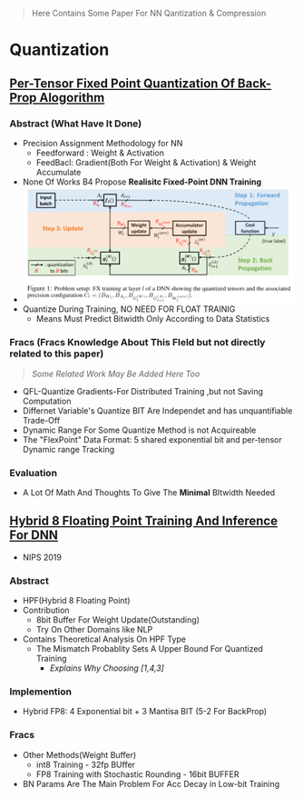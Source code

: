 
> Here Contains Some Paper For NN Qantization & Compression

# Quantization

## [Per-Tensor Fixed Point Quantization Of Back-Prop Alogorithm]()

### Abstract (What Have It Done)
* Precision Assignment Methodology for NN
	* Feedforward : Weight & Activation
	* FeedBacl: Gradient(Both For Weight & Activation) & Weight Accumulate
* None Of Works B4 Propose **Realisitc Fixed-Point DNN Training**
* ![](https://github.com/A-suozhang/MyPicBed/raw/master/img/20191202164104.png)
* Quantize During Training, NO NEED FOR FLOAT TRAINIG
	* Means Must Predict Bitwidth Only According to Data Statistics

### Fracs (Fracs Knowledge About This FIeld but not directly related to this paper)

> *Some Related Work May Be Added Here Too*

* QFL-Quantize Gradients-For Distributed Training ,but not Saving Computation
* Differnet Variable's Quantize BIT Are Independet and has unquantifiable Trade-Off
* Dynamic Range For Some Quantize Method is not Acquireable
* The "FlexPoint" Data Format: 5 shared exponential bit and per-tensor Dynamic range Tracking

### Evaluation
* A Lot Of Math And Thoughts To Give The **Minimal** BItwidth Needed


## [Hybrid 8 Floating Point Training And Inference For DNN]()

* NIPS 2019

### Abstract
* HPF(Hybrid 8 Floating Point)
* Contribution
	* 8bit Buffer For Weight Update(Outstanding)
	* Try On Other Domains like NLP
* Contains Theoretical Analysis On HPF Type
	* The Mismatch Probablity Sets A Upper Bound For Quantized Training
		* *Explains Why Choosing [1,4,3]*

### Implemention
* Hybrid FP8: 4 Exponential bit + 3 Mantisa BIT (5-2 For BackProp)

### Fracs
* Other Methods(Weight Buffer)
	* int8 Training - 32fp BUffer
	* FP8 Training with Stochastic Rounding - 16bit BUFFER
* BN Params Are The Main Problem For Acc Decay in Low-bit Training

